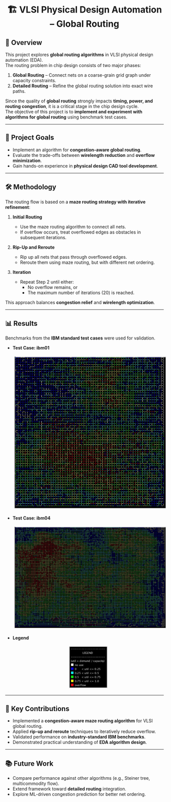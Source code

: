 <!--<h1 align="center">
  <br>
    VLSI Physical Design Automation - global routing
  <br>
</h1>


## Project Goal
* The routing problem can be divided into two steps:
global routing and detailed routing. During global routing, nets are connected on a
coarse‐grain grid graph with capacity constraints. Then detailed routing follows the
solution obtained in global routing to find the exact routing solution. The quality of
global routing affects timing, power and density in the chip area, and thus global
routing is a very important stage in the design cycle.
* In this project, the goal is to implement an existing algorithm or develop
your own algorithm to solve the global routing problem with a set of 2-pin nets.

## Methodology
* The algorithm I implemented can be divide into the following steps:
    1. First of all, I use "maze routing" algorithm route all nets. If there is an overflow situation on the route path, overflow global edges will be the obstacles in maze routing algorithm. By using this algorithm, we can not only reduce the overflow, but also make the wirelength as short as possible.
    2. If there still have some overflow situations after first step, I will rip up all overflow nets, and reroute them with maze routing algorithm just as first step, but in different order.
    3. I will continue to perform the second step, until there is no overflow, or the number of iterations is greater than 20.

## Result
* Test case: ibm01
<br>
<p align="center">
<img src="https://github.com/rrrjjj2019/VLSI-Physical-Design-Automation-global-routing/blob/master/01.JPG" width="500" style="margin-right:5px; border: 1px solid #ccc;" />
</p>
<br>

* Test case: ibm04
<br>
<p align="center">
<img src="https://github.com/rrrjjj2019/VLSI-Physical-Design-Automation-global-routing/blob/master/04.JPG" width="600" style="margin-right:5px; border: 1px solid #ccc;" />
</p>
<br>


* Legend
<br>
<p align="center">
<img src="https://github.com/rrrjjj2019/VLSI-Physical-Design-Automation-global-routing/blob/master/legend.JPG" width="120" style="margin-right:5px; border: 1px solid #ccc;" />
</p>
<br>
-->

<h1 align="center">
  🏗️ VLSI Physical Design Automation – Global Routing
</h1>

## 📖 Overview
This project explores **global routing algorithms** in VLSI physical design automation (EDA).  
The routing problem in chip design consists of two major phases:  
1. **Global Routing** – Connect nets on a coarse-grain grid graph under capacity constraints.  
2. **Detailed Routing** – Refine the global routing solution into exact wire paths.  

Since the quality of **global routing** strongly impacts **timing, power, and routing congestion**, it is a critical stage in the chip design cycle.  
The objective of this project is to **implement and experiment with algorithms for global routing** using benchmark test cases.

---

## 🎯 Project Goals
- Implement an algorithm for **congestion-aware global routing**.  
- Evaluate the trade-offs between **wirelength reduction** and **overflow minimization**.  
- Gain hands-on experience in **physical design CAD tool development**.  

---

## 🛠️ Methodology
The routing flow is based on a **maze routing strategy with iterative refinement**:

1. **Initial Routing**  
   - Use the maze routing algorithm to connect all nets.  
   - If overflow occurs, treat overflowed edges as obstacles in subsequent iterations.  

2. **Rip-Up and Reroute**  
   - Rip up all nets that pass through overflowed edges.  
   - Reroute them using maze routing, but with different net ordering.  

3. **Iteration**  
   - Repeat Step 2 until either:  
     - No overflow remains, or  
     - The maximum number of iterations (20) is reached.  

This approach balances **congestion relief** and **wirelength optimization**.

---

## 📊 Results
Benchmarks from the **IBM standard test cases** were used for validation.

- **Test Case: ibm01**  
  <p align="center">
    <img src="https://github.com/rrrjjj2019/VLSI-Physical-Design-Automation-global-routing/blob/master/01.JPG" width="500" style="margin:5px; border:1px solid #ccc;" />
  </p>

- **Test Case: ibm04**  
  <p align="center">
    <img src="https://github.com/rrrjjj2019/VLSI-Physical-Design-Automation-global-routing/blob/master/04.JPG" width="600" style="margin:5px; border:1px solid #ccc;" />
  </p>

- **Legend**  
  <p align="center">
    <img src="https://github.com/rrrjjj2019/VLSI-Physical-Design-Automation-global-routing/blob/master/legend.JPG" width="120" style="margin:5px; border:1px solid #ccc;" />
  </p>

---

## 🔑 Key Contributions
- Implemented a **congestion-aware maze routing algorithm** for VLSI global routing.  
- Applied **rip-up and reroute** techniques to iteratively reduce overflow.  
- Validated performance on **industry-standard IBM benchmarks**.  
- Demonstrated practical understanding of **EDA algorithm design**.  

---

## 📚 Future Work
- Compare performance against other algorithms (e.g., Steiner tree, multicommodity flow).  
- Extend framework toward **detailed routing** integration.  
- Explore ML-driven congestion prediction for better net ordering.  
